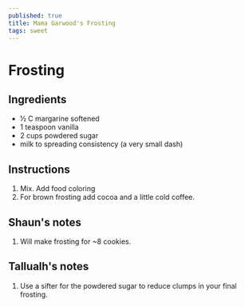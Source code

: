 ```yaml
---
published: true
title: Mama Garwood's Frosting
tags: sweet
---
```

# Frosting

## Ingredients
- ½ C margarine softened
- 1 teaspoon vanilla
- 2 cups powdered sugar
- milk to spreading consistency (a very small dash)

## Instructions
1. Mix. Add food coloring
2. For brown frosting add cocoa and a little cold coffee.

## Shaun's notes
1. Will make frosting for ~8 cookies.

## Tallualh's notes
1. Use a sifter for the powdered sugar to reduce clumps in your final frosting.
